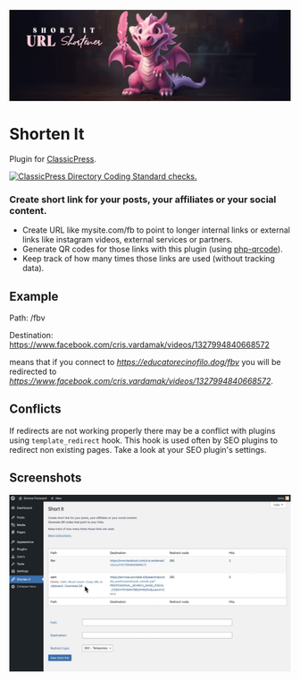 ![Shorten It banner](images/banner-1544x500.png)

# Shorten It
Plugin for [ClassicPress](https://www.classicpress.net/).

[![ClassicPress Directory Coding Standard checks.](https://github.com/xxsimoxx/xsx-shorten-it/actions/workflows/cpcs.yml/badge.svg)](https://github.com/xxsimoxx/xsx-shorten-it/actions/workflows/cpcs.yml)

### Create short link for your posts, your affiliates or your social content.
- Create URL like mysite.com/fb to point to longer internal links or external links like instagram videos, external services or partners.
- Generate QR codes for those links with this plugin (using [php-qrcode](https://github.com/splitbrain/php-qrcode)).
- Keep track of how many times those links are used (without tracking data).

## Example
Path: /fbv

Destination: https://www.facebook.com/cris.vardamak/videos/1327994840668572

means that if you connect to *https://educatorecinofilo.dog/fbv* you will be redirected to *https://www.facebook.com/cris.vardamak/videos/1327994840668572*.

## Conflicts

If redirects are not working properly there may be a conflict with plugins using `template_redirect` hook.
This hook is used often by SEO plugins to redirect non existing pages.
Take a look at your SEO plugin's settings.

## Screenshots
![Shorten It screenshot](images/screenshot-1.jpg)


